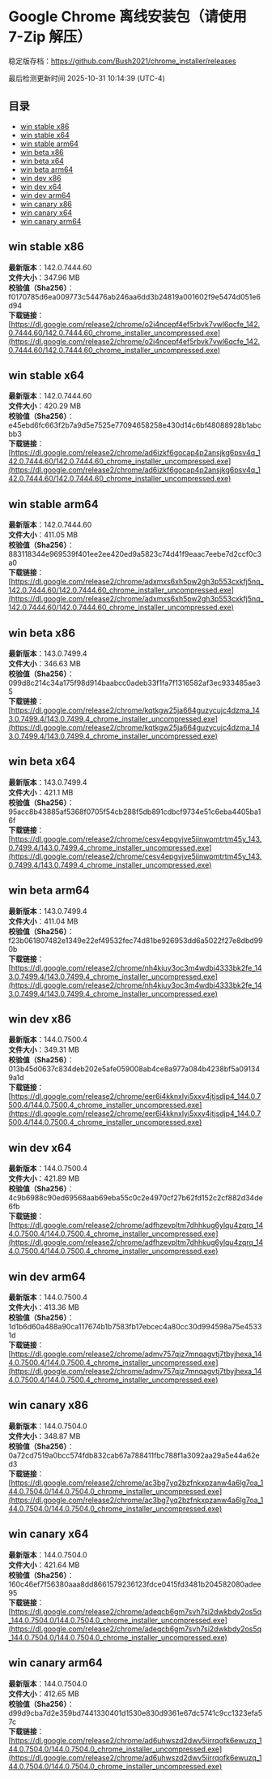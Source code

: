 # Google Chrome 离线安装包（请使用 7-Zip 解压）
稳定版存档：<https://github.com/Bush2021/chrome_installer/releases>

最后检测更新时间
2025-10-31 10:14:39 (UTC-4)

## 目录
* [win stable x86](https://github.com/Bush2021/chrome_installer?tab=readme-ov-file#win-stable-x86)
* [win stable x64](https://github.com/Bush2021/chrome_installer?tab=readme-ov-file#win-stable-x64)
* [win stable arm64](https://github.com/Bush2021/chrome_installer?tab=readme-ov-file#win-stable-arm64)
* [win beta x86](https://github.com/Bush2021/chrome_installer?tab=readme-ov-file#win-beta-x86)
* [win beta x64](https://github.com/Bush2021/chrome_installer?tab=readme-ov-file#win-beta-x64)
* [win beta arm64](https://github.com/Bush2021/chrome_installer?tab=readme-ov-file#win-beta-arm64)
* [win dev x86](https://github.com/Bush2021/chrome_installer?tab=readme-ov-file#win-dev-x86)
* [win dev x64](https://github.com/Bush2021/chrome_installer?tab=readme-ov-file#win-dev-x64)
* [win dev arm64](https://github.com/Bush2021/chrome_installer?tab=readme-ov-file#win-dev-arm64)
* [win canary x86](https://github.com/Bush2021/chrome_installer?tab=readme-ov-file#win-canary-x86)
* [win canary x64](https://github.com/Bush2021/chrome_installer?tab=readme-ov-file#win-canary-x64)
* [win canary arm64](https://github.com/Bush2021/chrome_installer?tab=readme-ov-file#win-canary-arm64)

## win stable x86
**最新版本**：142.0.7444.60  
**文件大小**：347.96 MB  
**校验值（Sha256）**：f0170785d6ea009773c54476ab246aa6dd3b24819a001602f9e5474d051e6d94  
**下载链接**：[https://dl.google.com/release2/chrome/o2i4ncepf4ef5rbvk7vwl6qcfe_142.0.7444.60/142.0.7444.60_chrome_installer_uncompressed.exe](https://dl.google.com/release2/chrome/o2i4ncepf4ef5rbvk7vwl6qcfe_142.0.7444.60/142.0.7444.60_chrome_installer_uncompressed.exe)  

## win stable x64
**最新版本**：142.0.7444.60  
**文件大小**：420.29 MB  
**校验值（Sha256）**：e45ebd6fc663f2b7a9d5e7525e77094658258e430d14c6bf48088928b1abcbb3  
**下载链接**：[https://dl.google.com/release2/chrome/ad6izkf6gocap4p2ansjkg6psv4q_142.0.7444.60/142.0.7444.60_chrome_installer_uncompressed.exe](https://dl.google.com/release2/chrome/ad6izkf6gocap4p2ansjkg6psv4q_142.0.7444.60/142.0.7444.60_chrome_installer_uncompressed.exe)  

## win stable arm64
**最新版本**：142.0.7444.60  
**文件大小**：411.05 MB  
**校验值（Sha256）**：883118344e969539f401ee2ee420ed9a5823c74d41f9eaac7eebe7d2ccf0c3a0  
**下载链接**：[https://dl.google.com/release2/chrome/adxmxs6xh5pw2gh3p553cxkfj5nq_142.0.7444.60/142.0.7444.60_chrome_installer_uncompressed.exe](https://dl.google.com/release2/chrome/adxmxs6xh5pw2gh3p553cxkfj5nq_142.0.7444.60/142.0.7444.60_chrome_installer_uncompressed.exe)  

## win beta x86
**最新版本**：143.0.7499.4  
**文件大小**：346.63 MB  
**校验值（Sha256）**：099d8c214c34a175f98d914baabcc0adeb33f1fa7f1316582af3ec933485ae35  
**下载链接**：[https://dl.google.com/release2/chrome/kqtkgw25ja664guzycujc4dzma_143.0.7499.4/143.0.7499.4_chrome_installer_uncompressed.exe](https://dl.google.com/release2/chrome/kqtkgw25ja664guzycujc4dzma_143.0.7499.4/143.0.7499.4_chrome_installer_uncompressed.exe)  

## win beta x64
**最新版本**：143.0.7499.4  
**文件大小**：421.1 MB  
**校验值（Sha256）**：95acc8b43885af5368f0705f54cb288f5db891cdbcf9734e51c6eba4405ba16f  
**下载链接**：[https://dl.google.com/release2/chrome/cesv4epgvjve5iinwpmtrtm45y_143.0.7499.4/143.0.7499.4_chrome_installer_uncompressed.exe](https://dl.google.com/release2/chrome/cesv4epgvjve5iinwpmtrtm45y_143.0.7499.4/143.0.7499.4_chrome_installer_uncompressed.exe)  

## win beta arm64
**最新版本**：143.0.7499.4  
**文件大小**：411.04 MB  
**校验值（Sha256）**：f23b061807482e1349e22ef49532fec74d81be926953dd6a5022f27e8dbd990b  
**下载链接**：[https://dl.google.com/release2/chrome/nh4kiuy3oc3m4wdbi4333bk2fe_143.0.7499.4/143.0.7499.4_chrome_installer_uncompressed.exe](https://dl.google.com/release2/chrome/nh4kiuy3oc3m4wdbi4333bk2fe_143.0.7499.4/143.0.7499.4_chrome_installer_uncompressed.exe)  

## win dev x86
**最新版本**：144.0.7500.4  
**文件大小**：349.31 MB  
**校验值（Sha256）**：013b45d0637c834deb202e5afe059008ab4ce8a977a084b4238bf5a091349a1d  
**下载链接**：[https://dl.google.com/release2/chrome/eer6i4kknxlyi5xxv4jtjsdjp4_144.0.7500.4/144.0.7500.4_chrome_installer_uncompressed.exe](https://dl.google.com/release2/chrome/eer6i4kknxlyi5xxv4jtjsdjp4_144.0.7500.4/144.0.7500.4_chrome_installer_uncompressed.exe)  

## win dev x64
**最新版本**：144.0.7500.4  
**文件大小**：421.89 MB  
**校验值（Sha256）**：4c9b6988c90ed69568aab69eba55c0c2e4970cf27b62fd152c2cf882d34de6fb  
**下载链接**：[https://dl.google.com/release2/chrome/adfhzevpltm7dhhkug6ylqu4zqrq_144.0.7500.4/144.0.7500.4_chrome_installer_uncompressed.exe](https://dl.google.com/release2/chrome/adfhzevpltm7dhhkug6ylqu4zqrq_144.0.7500.4/144.0.7500.4_chrome_installer_uncompressed.exe)  

## win dev arm64
**最新版本**：144.0.7500.4  
**文件大小**：413.36 MB  
**校验值（Sha256）**：1d1b6d60a488a90ca117674b1b7583fb17ebcec4a80cc30d994598a75e45331d  
**下载链接**：[https://dl.google.com/release2/chrome/admv757qjz7mnqagvtj7tbyjhexa_144.0.7500.4/144.0.7500.4_chrome_installer_uncompressed.exe](https://dl.google.com/release2/chrome/admv757qjz7mnqagvtj7tbyjhexa_144.0.7500.4/144.0.7500.4_chrome_installer_uncompressed.exe)  

## win canary x86
**最新版本**：144.0.7504.0  
**文件大小**：348.87 MB  
**校验值（Sha256）**：0a72cd7519a0bcc574fdb832cab67a788411fbc788f1a3092aa29a5e44a62ed3  
**下载链接**：[https://dl.google.com/release2/chrome/ac3bg7yq2bzfnkxpzanw4a6lg7oa_144.0.7504.0/144.0.7504.0_chrome_installer_uncompressed.exe](https://dl.google.com/release2/chrome/ac3bg7yq2bzfnkxpzanw4a6lg7oa_144.0.7504.0/144.0.7504.0_chrome_installer_uncompressed.exe)  

## win canary x64
**最新版本**：144.0.7504.0  
**文件大小**：421.64 MB  
**校验值（Sha256）**：160c46ef7f56380aaa8dd8661579236123fdce0415fd3481b204582080adee95  
**下载链接**：[https://dl.google.com/release2/chrome/adeqcb6gm7svh7si2dwkbdy2os5q_144.0.7504.0/144.0.7504.0_chrome_installer_uncompressed.exe](https://dl.google.com/release2/chrome/adeqcb6gm7svh7si2dwkbdy2os5q_144.0.7504.0/144.0.7504.0_chrome_installer_uncompressed.exe)  

## win canary arm64
**最新版本**：144.0.7504.0  
**文件大小**：412.65 MB  
**校验值（Sha256）**：d99d9cba7d2e359bd7441330401d1530e830d9361e67dc5741c9cc1323efa57c  
**下载链接**：[https://dl.google.com/release2/chrome/ad6uhwszd2dwv5iirrqofk6ewuzq_144.0.7504.0/144.0.7504.0_chrome_installer_uncompressed.exe](https://dl.google.com/release2/chrome/ad6uhwszd2dwv5iirrqofk6ewuzq_144.0.7504.0/144.0.7504.0_chrome_installer_uncompressed.exe)  

